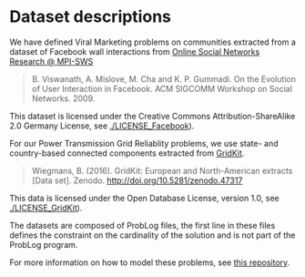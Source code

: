 # Dataset descriptions
We have defined Viral Marketing problems on communities extracted from a dataset of Facebook wall interactions from [Online Social Networks Research @ MPI-SWS](http://socialnetworks.mpi-sws.org/data-wosn2009.html)
> B. Viswanath, A. Mislove, M. Cha and K. P. Gummadi. On the Evolution of User Interaction in Facebook. ACM SIGCOMM Workshop on Social Networks. 2009.

This dataset is licensed under the Creative Commons Attribution-ShareAlike 2.0 Germany License, see [./LICENSE_Facebook](https://github.com/danielbfokkinga/LICENCES/LICENSE_Facebook)). 

For our Power Transmission Grid Reliablity problems, we use state- and country-based connected components extracted from [GridKit](https://zenodo.org/record/47317#.XUBJIFyZZhH).
> Wiegmans, B. (2016). GridKit: European and North-American extracts [Data set]. Zenodo. http://doi.org/10.5281/zenodo.47317

This data is licensed under the Open Database License, version 1.0, see [./LICENSE_GridKit](https://github.com/danielbfokkinga/LICENCES/LICENSE_GridKit)). 

The datasets are composed of ProbLog files, the first line in these files defines the constraint on the cardinality of the solution and is not part of the ProbLog program.

For more information on how to model these problems, see [this repository](https://github.com/latower/SCMD/).